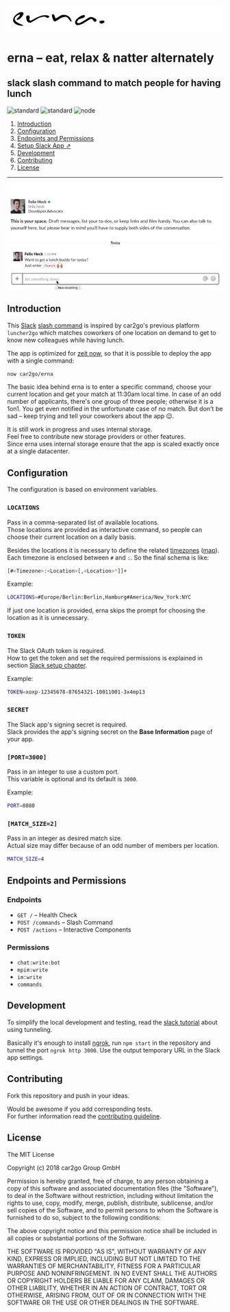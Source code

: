![logo](./assets/logo.gif)


# erna – eat, relax & natter alternately
## slack slash command to match people for having lunch

![standard](https://img.shields.io/badge/code_style-standard-brightgreen.svg)
![standard](https://img.shields.io/badge/license-MIT-brightgreen.svg)
![node](https://img.shields.io/badge/node_version->=7-brightgreen.svg)


1. [Introduction](#introduction)
1. [Configuration](#configuration)
1. [Endpoints and Permissions](#endpoints-and-permissions)
1. [Setup Slack App ⇗](docs/slack-setup.md)
1. [Development](#development)
1. [Contributing](#contributing)
1. [License](#license)

---

![demo](./assets/demo.gif)

## Introduction
This [Slack](https://slack.com) [slash command](https://api.slack.com/slash-commands) is inspired by car2go's previous platform `luncher2go` which matches coworkers of one location on demand to get to know new colleagues while having lunch.

The app is optimized for [zeit now](https://zeit.co/now), so that it is possible to deploy the app with a single command: 

```sh
now car2go/erna
```

The basic idea behind erna is to enter a specific command, choose your current location and get your match at 11:30am local time. In case of an odd number of applicants, there's one group of three people; otherwise it is a 1on1. You get even notified in the unfortunate case of no match. But don't be sad – keep trying and tell your coworkers about the app 😉.

It is still work in progress and uses internal storage.  
Feel free to contribute new storage providers or other features.  
Since erna uses internal storage ensure that the app is scaled exactly once at a single datacenter.

## Configuration
The configuration is based on environment variables.

### `LOCATIONS`

Pass in a comma-separated list of available locations.  
Those locations are provided as interactive command, so people can choose their current location on a daily basis.  

Besides the locations it is necessary to define the related [timezones](https://en.wikipedia.org/wiki/List_of_tz_database_time_zones) ([map](http://efele.net/maps/tz/)).  
Each timezone is enclosed between `#` and `:`. So the final schema is like:

```sh
[#<Timezone>:<Location>[,<Location>*]]+
```

Example:
```sh
LOCATIONS=#Europe/Berlin:Berlin,Hamburg#America/New_York:NYC
```

If just one location is provided, erna skips the prompt for choosing the location as it is unnecessary. 

### `TOKEN`

The Slack OAuth token is required.  
How to get the token and set the required permissions is explained in section [Slack setup chapter](docs/slack-setup.md).

Example:
```sh
TOKEN=xoxp-12345678-87654321-10011001-3x4mp13
```

### `SECRET`

The Slack app's signing secret is required.  
Slack provides the app's signing secret on the **Base Information** page of your app.

### `[PORT=3000]`

Pass in an integer to use a custom port.  
This variable is optional and its default is `3000`.

Example:
```sh
PORT=8080
```

### `[MATCH_SIZE=2]`

Pass in an integer as desired match size.  
Actual size may differ because of an odd number of members per location.

```sh
MATCH_SIZE=4
```

## Endpoints and Permissions
### Endpoints
- `GET /` – Health Check
- `POST /commands` – Slash Command
- `POST /actions` – Interactive Components

### Permissions
- `chat:write:bot`
- `mpim:write`
- `im:write`
- `commands`

## Development
To simplify the local development and testing, read the [slack tutorial](https://api.slack.com/tutorials/tunneling-with-ngrok) about using tunneling.

Basically it's enough to install [ngrok](https://ngrok.com/), run `npm start` in the repository and tunnel the port `ngrok http 3000`. Use the output temporary URL in the Slack app settings.

## Contributing
Fork this repository and push in your ideas.

Would be awesome if you add corresponding tests.  
For further information read the [contributing guideline](./CONTRIBUTING.md).

## License
The MIT License

Copyright (c) 2018 car2go Group GmbH

Permission is hereby granted, free of charge, to any person obtaining a copy
of this software and associated documentation files (the "Software"), to deal
in the Software without restriction, including without limitation the rights
to use, copy, modify, merge, publish, distribute, sublicense, and/or sell
copies of the Software, and to permit persons to whom the Software is
furnished to do so, subject to the following conditions:

The above copyright notice and this permission notice shall be included in
all copies or substantial portions of the Software.

THE SOFTWARE IS PROVIDED "AS IS", WITHOUT WARRANTY OF ANY KIND, EXPRESS OR
IMPLIED, INCLUDING BUT NOT LIMITED TO THE WARRANTIES OF MERCHANTABILITY,
FITNESS FOR A PARTICULAR PURPOSE AND NONINFRINGEMENT. IN NO EVENT SHALL THE
AUTHORS OR COPYRIGHT HOLDERS BE LIABLE FOR ANY CLAIM, DAMAGES OR OTHER
LIABILITY, WHETHER IN AN ACTION OF CONTRACT, TORT OR OTHERWISE, ARISING FROM,
OUT OF OR IN CONNECTION WITH THE SOFTWARE OR THE USE OR OTHER DEALINGS IN
THE SOFTWARE.


